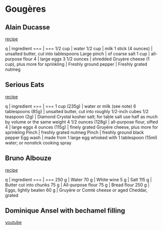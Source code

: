 # Gougères

## Alain Ducasse
[recipe](https://www.foodandwine.com/recipes/alain-ducasses-gougeres)

q | ingredient
=== | ===
1/2 cup | water
1/2 cup | milk
1 stick (4 ounces) | unsalted butter, cut into tablespoons
Large pinch  | of coarse salt
1 cup | all-purpose flour
4 | large eggs
3 1/2 ounces | shredded Gruyère cheese (1 cup), plus more for sprinkling
 | Freshly ground pepper
 | Freshly grated nutmeg

## Serious Eats
[recipe](https://www.seriouseats.com/gougeres)

q | ingredient
=== | ===
1 cup (235g) | water or milk (see note)
6 tablespoons (85g) | unsalted butter, cut into roughly 1/2-inch cubes
1/2 teaspoon (2g) | Diamond Crystal kosher salt; for table salt use half as much by volume or the same weight
4 1/2 ounces (128g) | all-purpose flour, sifted
4 | large eggs
4 ounces (115g) | finely grated Gruyère cheese, plus more for sprinkling
Pinch | freshly grated nutmeg
Pinch | freshly ground black pepper
Egg wash | made from 1 large egg whisked with 1 tablespoon (15ml) water; or nonstick cooking spray


## Bruno Albouze
[recipe](https://brunoalbouze.com/recipe/gougere/)

q | ingredient
=== | ===
250 g | Water
70 g | White wine
5 g | Salt
115 g | Butter cut into chunks
75 g | All-purpose flour
75 g | Bread flour
250 g | Eggs, lightly beaten
60 g | Gruyère or Comté cheese or aged Cheddar, grated

## Dominique Ansel with bechamel filling
[youtube](https://www.youtube.com/watch?v=MKNrYQiUFew)

